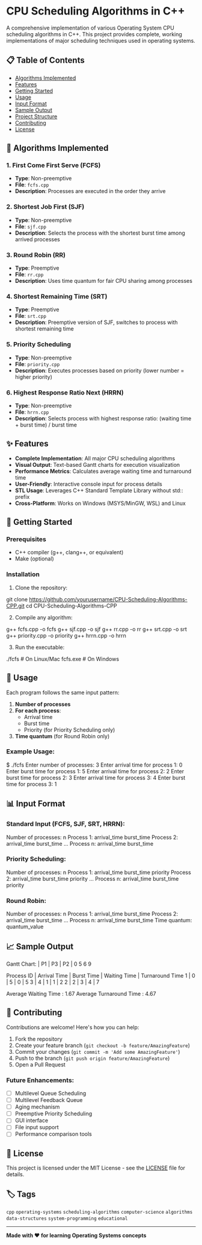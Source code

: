 # CPU Scheduling Algorithms in C++

A comprehensive implementation of various Operating System CPU scheduling algorithms in C++. This project provides complete, working implementations of major scheduling techniques used in operating systems.

## 📋 Table of Contents
- [Algorithms Implemented](#algorithms-implemented)
- [Features](#features)
- [Getting Started](#getting-started)
- [Usage](#usage)
- [Input Format](#input-format)
- [Sample Output](#sample-output)
- [Project Structure](#project-structure)
- [Contributing](#contributing)
- [License](#license)

## 🔧 Algorithms Implemented

### 1. **First Come First Serve (FCFS)**
- **Type**: Non-preemptive
- **File**: `fcfs.cpp`
- **Description**: Processes are executed in the order they arrive

### 2. **Shortest Job First (SJF)**
- **Type**: Non-preemptive
- **File**: `sjf.cpp`
- **Description**: Selects the process with the shortest burst time among arrived processes

### 3. **Round Robin (RR)**
- **Type**: Preemptive
- **File**: `rr.cpp`
- **Description**: Uses time quantum for fair CPU sharing among processes

### 4. **Shortest Remaining Time (SRT)**
- **Type**: Preemptive
- **File**: `srt.cpp`
- **Description**: Preemptive version of SJF, switches to process with shortest remaining time

### 5. **Priority Scheduling**
- **Type**: Non-preemptive
- **File**: `priority.cpp`
- **Description**: Executes processes based on priority (lower number = higher priority)

### 6. **Highest Response Ratio Next (HRRN)**
- **Type**: Non-preemptive
- **File**: `hrrn.cpp`
- **Description**: Selects process with highest response ratio: (waiting time + burst time) / burst time

## ✨ Features

- **Complete Implementation**: All major CPU scheduling algorithms
- **Visual Output**: Text-based Gantt charts for execution visualization
- **Performance Metrics**: Calculates average waiting time and turnaround time
- **User-Friendly**: Interactive console input for process details
- **STL Usage**: Leverages C++ Standard Template Library without std:: prefix
- **Cross-Platform**: Works on Windows (MSYS/MinGW, WSL) and Linux

## 🚀 Getting Started

### Prerequisites
- C++ compiler (g++, clang++, or equivalent)
- Make (optional)

### Installation

1. Clone the repository:

git clone https://github.com/yourusername/CPU-Scheduling-Algorithms-CPP.git
cd CPU-Scheduling-Algorithms-CPP

2. Compile any algorithm:

g++ fcfs.cpp -o fcfs
g++ sjf.cpp -o sjf
g++ rr.cpp -o rr
g++ srt.cpp -o srt
g++ priority.cpp -o priority
g++ hrrn.cpp -o hrrn

3. Run the executable:

./fcfs        # On Linux/Mac
fcfs.exe      # On Windows

## 📖 Usage

Each program follows the same input pattern:

1. **Number of processes**
2. **For each process**:
   - Arrival time
   - Burst time
   - Priority (for Priority Scheduling only)
3. **Time quantum** (for Round Robin only)

### Example Usage:

$ ./fcfs
Enter number of processes: 3
Enter arrival time for process 1: 0
Enter burst time for process 1: 5
Enter arrival time for process 2: 2
Enter burst time for process 2: 3
Enter arrival time for process 3: 4
Enter burst time for process 3: 1

## 📊 Input Format

### Standard Input (FCFS, SJF, SRT, HRRN):
Number of processes: n
Process 1: arrival_time burst_time
Process 2: arrival_time burst_time
...
Process n: arrival_time burst_time

### Priority Scheduling:
Number of processes: n
Process 1: arrival_time burst_time priority
Process 2: arrival_time burst_time priority
...
Process n: arrival_time burst_time priority

### Round Robin:
Number of processes: n
Process 1: arrival_time burst_time
Process 2: arrival_time burst_time
...
Process n: arrival_time burst_time
Time quantum: quantum_value

## 📈 Sample Output

Gantt Chart:
| P1 | P3 | P2 |
0    5    6    9

Process ID | Arrival Time | Burst Time | Waiting Time | Turnaround Time
     1     |      0      |     5     |     0     |      5
     3     |      4      |     1     |     1     |      2
     2     |      2      |     3     |     4     |      7

Average Waiting Time    : 1.67
Average Turnaround Time : 4.67

## 🤝 Contributing

Contributions are welcome! Here's how you can help:

1. Fork the repository
2. Create your feature branch (`git checkout -b feature/AmazingFeature`)
3. Commit your changes (`git commit -m 'Add some AmazingFeature'`)
4. Push to the branch (`git push origin feature/AmazingFeature`)
5. Open a Pull Request

### Future Enhancements:
- [ ] Multilevel Queue Scheduling
- [ ] Multilevel Feedback Queue
- [ ] Aging mechanism
- [ ] Preemptive Priority Scheduling
- [ ] GUI interface
- [ ] File input support
- [ ] Performance comparison tools

## 📄 License

This project is licensed under the MIT License - see the [LICENSE](LICENSE) file for details.

## 🏷️ Tags

`cpp` `operating-systems` `scheduling-algorithms` `computer-science` `algorithms` `data-structures` `system-programming` `educational`

***

**Made with ❤️ for learning Operating Systems concepts**
